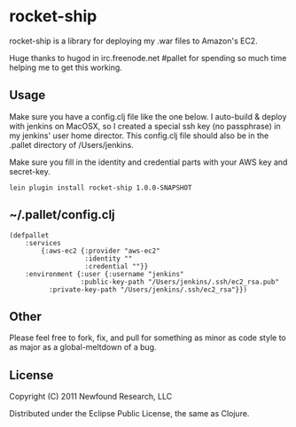 # rocket-ship

rocket-ship is a library for deploying my .war files to Amazon's EC2.

Huge thanks to hugod in irc.freenode.net #pallet for spending so much time helping me to get this working.

## Usage

Make sure you have a config.clj file like the one below.  I auto-build & deploy with jenkins on MacOSX, so I created a special ssh key (no passphrase) in my jenkins' user home director.
This config.clj file should also be in the .pallet directory of /Users/jenkins.

Make sure you fill in the identity and credential parts with your AWS key and secret-key.

	lein plugin install rocket-ship 1.0.0-SNAPSHOT

## ~/.pallet/config.clj

    (defpallet
        :services
            {:aws-ec2 {:provider "aws-ec2"
                       :identity ""
                       :credential ""}}
        :environment {:user {:username "jenkins"
                      :public-key-path "/Users/jenkins/.ssh/ec2_rsa.pub"
		      :private-key-path "/Users/jenkins/.ssh/ec2_rsa"}})

## Other

Please feel free to fork, fix, and pull for something as minor as code style to as major as
a global-meltdown of a bug.

## License

Copyright (C) 2011 Newfound Research, LLC

Distributed under the Eclipse Public License, the same as Clojure.
